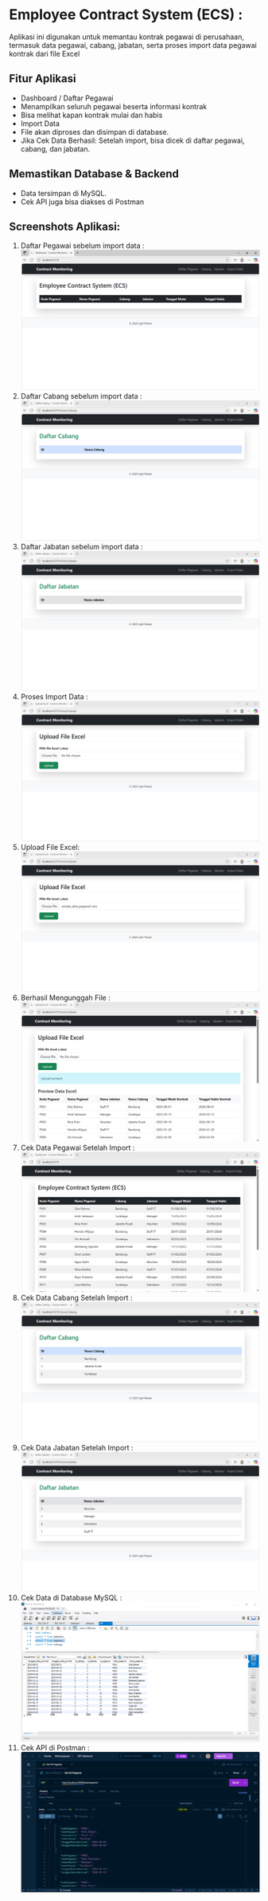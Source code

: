 # Employee Contract System (ECS) :
Aplikasi ini digunakan untuk memantau kontrak pegawai di perusahaan, termasuk data pegawai, cabang, jabatan, serta proses import data pegawai kontrak dari file Excel

## Fitur Aplikasi
- Dashboard / Daftar Pegawai
- Menampilkan seluruh pegawai beserta informasi kontrak 
- Bisa melihat kapan kontrak mulai dan habis
- Import Data
- File akan diproses dan disimpan di database.
- Jika Cek Data Berhasil: Setelah import, bisa dicek di daftar pegawai, cabang, dan jabatan.

## Memastikan Database & Backend
- Data tersimpan di MySQL.
- Cek API juga bisa diakses di Postman

## Screenshots Aplikasi:

1. Daftar Pegawai sebelum import data :
![alt text](<data/images/daftar pegawai 0.png>)
2. Daftar Cabang sebelum import data :
![alt text](<data/images/Cabang 0.png>)
3. Daftar Jabatan sebelum import data :
![alt text](<data/images/jabatan 0.png>)
4. Proses Import Data :
![alt text](<data/images/Import Data 0.png>)
5. Upload File Excel:
![alt text](<data/images/upload file.png>)
6. Berhasil Mengunggah File :
![alt text](<data/images/Berhasil di upload.png>)
7. Cek Data Pegawai Setelah Import :
![alt text](<data/images/Cek di daftar pegawai.png>)
8. Cek Data Cabang Setelah Import :
![alt text](<data/images/Cek di daftar cabang.png>)
9. Cek Data Jabatan Setelah Import :
![alt text](<data/images/Cek di daftar jabatan.png>)
10. Cek Data di Database MySQL :
![alt text](<data/images/Cek di database mysql.png>)
11. Cek API di Postman : 
![alt text](<data/images/Cek di postman.png>)
